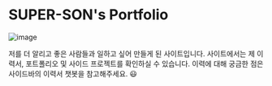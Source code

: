 # SUPER-SON's Portfolio

![image](https://github.com/geunsu-son/Streamlit_Portfolio/assets/168807522/e54bb0ef-a390-4b6a-b990-8f2c3dcee423)

저를 더 알리고 좋은 사람들과 일하고 싶어 만들게 된 사이트입니다.
사이트에서는 제 이력서, 포트폴리오 및 사이드 프로젝트를 확인하실 수 있습니다.
이력에 대해 궁금한 점은 사이드바의 이력서 챗봇을 참고해주세요. 😃
